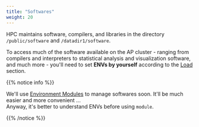 ```yaml
---
title: "Softwares"
weight: 20
---
```


HPC maintains software, compilers, and libraries in the directory `/public/software` and `/datadir1/software`.

To access much of the software available on the AP cluster - ranging from compilers and interpreters to statistical analysis and visualization software, and much more - you'll need to set **ENVs by yourself** according to the [Load](https://hpc-nuist-ap.github.io/users-guide/softwares/load/) section.

{{% notice info %}}

We'll use [Environment Modules](http://modules.sourceforge.net/) to manage softwares soon. It'll be much easier and more convenient ... <br> Anyway, it's better to understand ENVs before using `module`.

{{% /notice %}}

